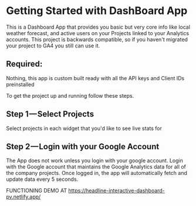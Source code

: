 # Getting Started with DashBoard App
This is a Dashboard App that provides you basic but very core info like local weather forecast,
and active users on your Projects linked to your Analytics accounts. 
This project is backwards compatible, so if you haven't migrated your project to GA4 you still can use it.

## Required:
Nothing, this app is custom built ready with all the API keys and Client IDs preinstalled

To get the project up and running follow these steps.

## Step 1 — Select Projects

Select projects in each widget that you'd like to see live stats for

## Step 2 — Login with your Google Account

The App does not work unless you login with your google account. Login with the Google account that maintains the Google Analytics data for all of the company projects.
Once logged in, the app will automatically fetch and update data every 5 seconds. 


FUNCTIONING DEMO AT
https://headline-interactive-dashboard-pv.netlify.app/